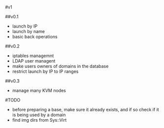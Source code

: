 #v1

##v0.1
- launch by IP
- launch by name
- basic back operations

##v0.2
- iptables managemnt
- LDAP user managent
- make users owners of domains in the database
- restrict launch by IP to IP ranges

##v0.3
- manage many KVM nodes

#TODO
- before preparing a base, make sure it already exists, and if so check if it is being used by a domain
- find img dirs from Sys::Virt
